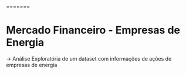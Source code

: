=======

# Mercado Financeiro - Empresas de Energia

-> Análise Exploratória de um dataset com informações de ações de empresas de energia

